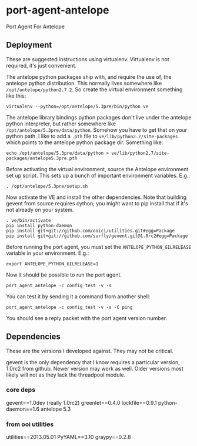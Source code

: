 port-agent-antelope
===================

Port Agent For Antelope


Deployment
----------

These are suggested instructions using virtualenv. Virtualenv is not required,
it's just convenient.

The antelope python packages ship with, and require the use of, the antelope
python distribution. This normally lives somewhere like
`/opt/antelope/python2.7.2`. So create the virtual environment something like
this:

    virtualenv --python=/opt/antelope/5.3pre/bin/python ve

The antelope library bindings python packages don't live under the antelope
python interpreter, but rather somewhere like
`/opt/antelope/5.3pre/data/python`. Somehow you have to get that on your python
path. I like to add a `.pth` file to `ve/lib/python2.7/site-packages` which
points to the antelope python package dir. Something like:

	echo /opt/antelope/5.3pre/data/python > ve/lib/python2.7/site-packages/antelope5.3pre.pth

Before activating the virtual environment, source the Antelope environment set
up script. This sets up a bunch of important environment variables. E.g.:

    . /opt/antelope/5.3pre/setup.sh

Now activate the VE and install the other dependencies. Note that building
gevent from source requires cython; you might want to pip install that if it's
not already on your system.

    . ve/bin/activate
    pip install python-daemon
    pip install git+git://github.com/ooici/utilities.git#egg=Package
    pip install git+git://github.com/surfly/gevent.git@1.0rc2#egg=Package

Before running the port agent, you must set the `ANTELOPE_PYTHON_GILRELEASE`
variable in your environment. E.g.:

    export ANTELOPE_PYTHON_GILRELEASE=1

Now it should be possible to run the port agent.

    port_agent_antelope -c config_test -v -s

You can test it by sending it a command from another shell:

    port_agent_antelope -c config_test -v -s -C ping

You should see a reply packet with the port agent version number.

Dependencies
------------

These are the versions I developed against. They may not be critical.

gevent is the only dependency that I know requires a particular version, 1.0rc2
from github. Newer version may work as well. Older versions most likely will
not as they lack the threadpool module.

### core deps

gevent==1.0dev (really 1.0rc2)
greenlet==0.4.0
lockfile==0.9.1
python-daemon==1.6
antelope 5.3

### from ooi utilities

utilities==2013.05.01
PyYAML==3.10
graypy==0.2.8

